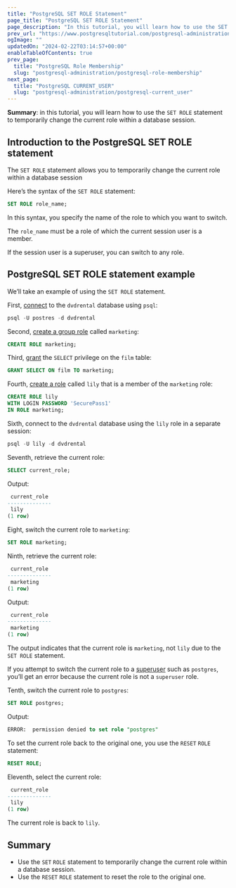```yaml
---
title: "PostgreSQL SET ROLE Statement"
page_title: "PostgreSQL SET ROLE Statement"
page_description: "In this tutorial, you will learn how to use the SET ROLE statement to temporarily change the current role within a database session."
prev_url: "https://www.postgresqltutorial.com/postgresql-administration/postgresql-set-role/"
ogImage: ""
updatedOn: "2024-02-22T03:14:57+00:00"
enableTableOfContents: true
prev_page: 
  title: "PostgreSQL Role Membership"
  slug: "postgresql-administration/postgresql-role-membership"
next_page: 
  title: "PostgreSQL CURRENT_USER"
  slug: "postgresql-administration/postgresql-current_user"
---
```





**Summary**: in this tutorial, you will learn how to use the `SET ROLE` statement to temporarily change the current role within a database session.


## Introduction to the PostgreSQL SET ROLE statement

The `SET ROLE` statement allows you to temporarily change the current role within a database session

Here’s the syntax of the `SET ROLE` statement:


```sql
SET ROLE role_name;
```
In this syntax, you specify the name of the role to which you want to switch.

The `role_name` must be a role of which the current session user is a member.

If the session user is a superuser, you can switch to any role.


## PostgreSQL SET ROLE statement example

We’ll take an example of using the `SET ROLE` statement.

First, [connect](../postgresql-getting-started/connect-to-postgresql-database) to the `dvdrental` database using `psql`:


```sql
psql -U postres -d dvdrental
```
Second, [create a group role](postgresql-role-membership) called `marketing`:


```sql
CREATE ROLE marketing;
```
Third, [grant](postgresql-grant) the `SELECT` privilege on the `film` table:


```sql
GRANT SELECT ON film TO marketing;
```
Fourth, [create a role](postgresql-role-membership) called `lily` that is a member of the `marketing` role:


```sql
CREATE ROLE lily 
WITH LOGIN PASSWORD 'SecurePass1'
IN ROLE marketing;
```
Sixth, connect to the `dvdrental` database using the `lily` role in a separate session:


```sql
psql -U lily -d dvdrental
```
Seventh, retrieve the current role:


```sql
SELECT current_role;
```
Output:


```sql
 current_role
--------------
 lily
(1 row)
```
Eight, switch the current role to `marketing`:


```sql
SET ROLE marketing;
```
Ninth, retrieve the current role:


```sql
 current_role
--------------
 marketing
(1 row)
```
Output:


```sql
 current_role
--------------
 marketing
(1 row)
```
The output indicates that the current role is `marketing`, not `lily` due to the `SET ROLE` statement.

If you attempt to switch the current role to a [superuser](create-superuser-postgresql) such as `postgres`, you’ll get an error because the current role is not a `superuser` role.

Tenth, switch the current role to `postgres`:


```sql
SET ROLE postgres;
```
Output:


```sql
ERROR:  permission denied to set role "postgres"
```
To set the current role back to the original one, you use the `RESET` `ROLE` statement:


```sql
RESET ROLE;
```
Eleventh, select the current role:


```sql
 current_role
--------------
 lily
(1 row)
```
The current role is back to `lily`.


## Summary

* Use the `SET` `ROLE` statement to temporarily change the current role within a database session.
* Use the `RESET` `ROLE` statement to reset the role to the original one.

